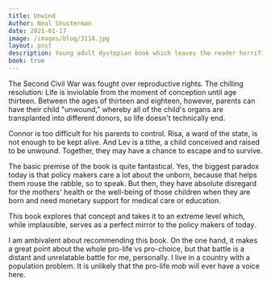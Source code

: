 ```yaml
---
title: Unwind
Author: Neal Shusterman
date: 2021-01-17
image: /images/blog/3118.jpg
layout: post
description: Young adult dystopian book which leaves the reader horrified and in a strange situation of not wanting to read anymore while wanting to finish the book...
book: true
---
```


The Second Civil War was fought over reproductive rights. The chilling resolution: Life is inviolable from the moment of conception until age thirteen. Between the ages of thirteen and eighteen, however, parents can have their child "unwound," whereby all of the child's organs are transplanted into different donors, so life doesn't technically end.

Connor is too difficult for his parents to control. Risa, a ward of the state, is not enough to be kept alive. And Lev is a tithe, a child conceived and raised to be unwound. Together, they may have a chance to escape and to survive.

The basic premise of the book is quite fantastical. Yes, the biggest paradox today is that policy makers care a lot about the unborn, because that helps them rouse the rabble, so to speak. But then, they have absolute disregard for the mothers' health or the well-being of those children when they are born and need monetary support for medical care or education.

This book explores that concept and takes it to an extreme level which, while implausible, serves as a perfect mirror to the policy makers of today.

I am ambivalent about recommending this book. On the one hand, it makes a great point about the whole pro-life vs pro-choice, but that battle is a distant and unrelatable battle for me, personally. I live in a country with a population problem. It is unlikely that the pro-life mob will ever have a voice here.
